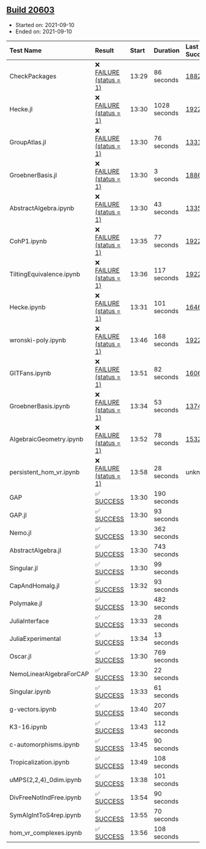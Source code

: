 ## [Build 20603](https://oscarci.mathematik.uni-kl.de/job/oscar/20603/)

* Started on: 2021-09-10
* Ended on: 2021-09-10

| Test Name    | Result | Start | Duration | Last Success | First Failure |
|:-------------|:-------|:------|:---------|:-------------|:--------------|
| CheckPackages | ❌ [FAILURE (status = 1)](https://oscarci.mathematik.uni-kl.de/job/oscar/20603/artifact/logs/build-20603/CheckPackages.log) | 13:29 | 86 seconds | [18822](https://oscarci.mathematik.uni-kl.de/job/oscar/18822/) | [18823](https://oscarci.mathematik.uni-kl.de/job/oscar/18823/) |
| Hecke.jl | ❌ [FAILURE (status = 1)](https://oscarci.mathematik.uni-kl.de/job/oscar/20603/artifact/logs/build-20603/Hecke.jl.log) | 13:30 | 1028 seconds | [19222](https://oscarci.mathematik.uni-kl.de/job/oscar/19222/) | [20152](https://oscarci.mathematik.uni-kl.de/job/oscar/20152/) |
| GroupAtlas.jl | ❌ [FAILURE (status = 1)](https://oscarci.mathematik.uni-kl.de/job/oscar/20603/artifact/logs/build-20603/GroupAtlas.jl.log) | 13:30 | 76 seconds | [13311](https://oscarci.mathematik.uni-kl.de/job/oscar/13311/) | [13312](https://oscarci.mathematik.uni-kl.de/job/oscar/13312/) |
| GroebnerBasis.jl | ❌ [FAILURE (status = 1)](https://oscarci.mathematik.uni-kl.de/job/oscar/20603/artifact/logs/build-20603/GroebnerBasis.jl.log) | 13:30 | 3 seconds | [18864](https://oscarci.mathematik.uni-kl.de/job/oscar/18864/) | [18865](https://oscarci.mathematik.uni-kl.de/job/oscar/18865/) |
| AbstractAlgebra.ipynb | ❌ [FAILURE (status = 1)](https://oscarci.mathematik.uni-kl.de/job/oscar/20603/artifact/logs/build-20603/AbstractAlgebra.ipynb.log) | 13:30 | 43 seconds | [13355](https://oscarci.mathematik.uni-kl.de/job/oscar/13355/) | [13356](https://oscarci.mathematik.uni-kl.de/job/oscar/13356/) |
| CohP1.ipynb | ❌ [FAILURE (status = 1)](https://oscarci.mathematik.uni-kl.de/job/oscar/20603/artifact/logs/build-20603/CohP1.ipynb.log) | 13:35 | 77 seconds | [19222](https://oscarci.mathematik.uni-kl.de/job/oscar/19222/) | [20152](https://oscarci.mathematik.uni-kl.de/job/oscar/20152/) |
| TiltingEquivalence.ipynb | ❌ [FAILURE (status = 1)](https://oscarci.mathematik.uni-kl.de/job/oscar/20603/artifact/logs/build-20603/TiltingEquivalence.ipynb.log) | 13:36 | 117 seconds | [19222](https://oscarci.mathematik.uni-kl.de/job/oscar/19222/) | [20152](https://oscarci.mathematik.uni-kl.de/job/oscar/20152/) |
| Hecke.ipynb | ❌ [FAILURE (status = 1)](https://oscarci.mathematik.uni-kl.de/job/oscar/20603/artifact/logs/build-20603/Hecke.ipynb.log) | 13:31 | 101 seconds | [16463](https://oscarci.mathematik.uni-kl.de/job/oscar/16463/) | [16464](https://oscarci.mathematik.uni-kl.de/job/oscar/16464/) |
| wronski-poly.ipynb | ❌ [FAILURE (status = 1)](https://oscarci.mathematik.uni-kl.de/job/oscar/20603/artifact/logs/build-20603/wronski-poly.ipynb.log) | 13:46 | 168 seconds | [19222](https://oscarci.mathematik.uni-kl.de/job/oscar/19222/) | [20152](https://oscarci.mathematik.uni-kl.de/job/oscar/20152/) |
| GITFans.ipynb | ❌ [FAILURE (status = 1)](https://oscarci.mathematik.uni-kl.de/job/oscar/20603/artifact/logs/build-20603/GITFans.ipynb.log) | 13:51 | 82 seconds | [16068](https://oscarci.mathematik.uni-kl.de/job/oscar/16068/) | [16069](https://oscarci.mathematik.uni-kl.de/job/oscar/16069/) |
| GroebnerBasis.ipynb | ❌ [FAILURE (status = 1)](https://oscarci.mathematik.uni-kl.de/job/oscar/20603/artifact/logs/build-20603/GroebnerBasis.ipynb.log) | 13:34 | 53 seconds | [13748](https://oscarci.mathematik.uni-kl.de/job/oscar/13748/) | [13749](https://oscarci.mathematik.uni-kl.de/job/oscar/13749/) |
| AlgebraicGeometry.ipynb | ❌ [FAILURE (status = 1)](https://oscarci.mathematik.uni-kl.de/job/oscar/20603/artifact/logs/build-20603/AlgebraicGeometry.ipynb.log) | 13:52 | 78 seconds | [15322](https://oscarci.mathematik.uni-kl.de/job/oscar/15322/) | [15323](https://oscarci.mathematik.uni-kl.de/job/oscar/15323/) |
| persistent_hom_vr.ipynb | ❌ [FAILURE (status = 1)](https://oscarci.mathematik.uni-kl.de/job/oscar/20603/artifact/logs/build-20603/persistent_hom_vr.ipynb.log) | 13:58 | 28 seconds | unknown | unknown |
| GAP | ✅ [SUCCESS](https://oscarci.mathematik.uni-kl.de/job/oscar/20603/artifact/logs/build-20603/GAP.log) | 13:30 | 190 seconds |  |  |
| GAP.jl | ✅ [SUCCESS](https://oscarci.mathematik.uni-kl.de/job/oscar/20603/artifact/logs/build-20603/GAP.jl.log) | 13:30 | 93 seconds |  |  |
| Nemo.jl | ✅ [SUCCESS](https://oscarci.mathematik.uni-kl.de/job/oscar/20603/artifact/logs/build-20603/Nemo.jl.log) | 13:30 | 362 seconds |  |  |
| AbstractAlgebra.jl | ✅ [SUCCESS](https://oscarci.mathematik.uni-kl.de/job/oscar/20603/artifact/logs/build-20603/AbstractAlgebra.jl.log) | 13:30 | 743 seconds |  |  |
| Singular.jl | ✅ [SUCCESS](https://oscarci.mathematik.uni-kl.de/job/oscar/20603/artifact/logs/build-20603/Singular.jl.log) | 13:30 | 99 seconds |  |  |
| CapAndHomalg.jl | ✅ [SUCCESS](https://oscarci.mathematik.uni-kl.de/job/oscar/20603/artifact/logs/build-20603/CapAndHomalg.jl.log) | 13:32 | 93 seconds |  |  |
| Polymake.jl | ✅ [SUCCESS](https://oscarci.mathematik.uni-kl.de/job/oscar/20603/artifact/logs/build-20603/Polymake.jl.log) | 13:30 | 482 seconds |  |  |
| JuliaInterface | ✅ [SUCCESS](https://oscarci.mathematik.uni-kl.de/job/oscar/20603/artifact/logs/build-20603/JuliaInterface.log) | 13:33 | 28 seconds |  |  |
| JuliaExperimental | ✅ [SUCCESS](https://oscarci.mathematik.uni-kl.de/job/oscar/20603/artifact/logs/build-20603/JuliaExperimental.log) | 13:34 | 13 seconds |  |  |
| Oscar.jl | ✅ [SUCCESS](https://oscarci.mathematik.uni-kl.de/job/oscar/20603/artifact/logs/build-20603/Oscar.jl.log) | 13:30 | 769 seconds |  |  |
| NemoLinearAlgebraForCAP | ✅ [SUCCESS](https://oscarci.mathematik.uni-kl.de/job/oscar/20603/artifact/logs/build-20603/NemoLinearAlgebraForCAP.log) | 13:30 | 22 seconds |  |  |
| Singular.ipynb | ✅ [SUCCESS](https://oscarci.mathematik.uni-kl.de/job/oscar/20603/artifact/logs/build-20603/Singular.ipynb.log) | 13:33 | 61 seconds |  |  |
| g-vectors.ipynb | ✅ [SUCCESS](https://oscarci.mathematik.uni-kl.de/job/oscar/20603/artifact/logs/build-20603/g-vectors.ipynb.log) | 13:40 | 207 seconds |  |  |
| K3-16.ipynb | ✅ [SUCCESS](https://oscarci.mathematik.uni-kl.de/job/oscar/20603/artifact/logs/build-20603/K3-16.ipynb.log) | 13:43 | 112 seconds |  |  |
| c-automorphisms.ipynb | ✅ [SUCCESS](https://oscarci.mathematik.uni-kl.de/job/oscar/20603/artifact/logs/build-20603/c-automorphisms.ipynb.log) | 13:45 | 90 seconds |  |  |
| Tropicalization.ipynb | ✅ [SUCCESS](https://oscarci.mathematik.uni-kl.de/job/oscar/20603/artifact/logs/build-20603/Tropicalization.ipynb.log) | 13:49 | 108 seconds |  |  |
| uMPS(2,2,4)_0dim.ipynb | ✅ [SUCCESS](https://oscarci.mathematik.uni-kl.de/job/oscar/20603/artifact/logs/build-20603/uMPS-2-2-4-_0dim.ipynb.log) | 13:38 | 101 seconds |  |  |
| DivFreeNotIndFree.ipynb | ✅ [SUCCESS](https://oscarci.mathematik.uni-kl.de/job/oscar/20603/artifact/logs/build-20603/DivFreeNotIndFree.ipynb.log) | 13:54 | 90 seconds |  |  |
| SymAlgIntToS4rep.ipynb | ✅ [SUCCESS](https://oscarci.mathematik.uni-kl.de/job/oscar/20603/artifact/logs/build-20603/SymAlgIntToS4rep.ipynb.log) | 13:55 | 70 seconds |  |  |
| hom_vr_complexes.ipynb | ✅ [SUCCESS](https://oscarci.mathematik.uni-kl.de/job/oscar/20603/artifact/logs/build-20603/hom_vr_complexes.ipynb.log) | 13:56 | 108 seconds |  |  |
